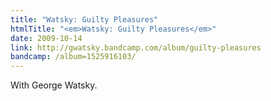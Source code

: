 ```yaml
---
title: "Watsky: Guilty Pleasures"
htmlTitle: "<em>Watsky: Guilty Pleasures</em>"
date: 2009-10-14
link: http://gwatsky.bandcamp.com/album/guilty-pleasures
bandcamp: /album=1525916103/
---
```


With George Watsky.
